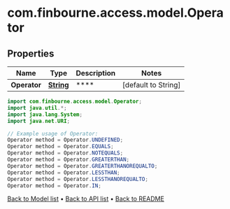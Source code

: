 # com.finbourne.access.model.Operator

## Properties

Name | Type | Description | Notes
------------ | ------------- | ------------- | -------------
**Operator** | [**String**](.md) | **** | [default to String]

```java
import com.finbourne.access.model.Operator;
import java.util.*;
import java.lang.System;
import java.net.URI;

// Example usage of Operator:
Operator method = Operator.UNDEFINED;
Operator method = Operator.EQUALS;
Operator method = Operator.NOTEQUALS;
Operator method = Operator.GREATERTHAN;
Operator method = Operator.GREATERTHANOREQUALTO;
Operator method = Operator.LESSTHAN;
Operator method = Operator.LESSTHANOREQUALTO;
Operator method = Operator.IN;
```


[Back to Model list](../README.md#documentation-for-models) &#8226; [Back to API list](../README.md#documentation-for-api-endpoints) &#8226; [Back to README](../README.md)
